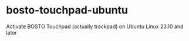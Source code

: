 # bosto-touchpad-ubuntu
Activate BOSTO Touchpad (actually trackpad) on Ubuntu Linux 23.10 and later

